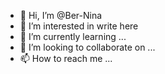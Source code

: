 - 👋 Hi, I’m @Ber-Nina
- 👀 I’m interested in write here
- 🌱 I’m currently learning ...
- 💞️ I’m looking to collaborate on ...
- 📫 How to reach me ...

<!---
Ber-Nina/Ber-Nina is a ✨ special ✨ repository because its `README.md` (this file) appears on your GitHub profile.
You can click the Preview link to take a look at your changes.
--->
